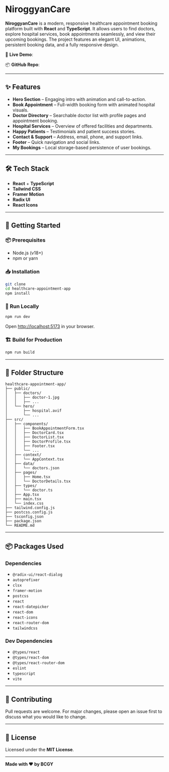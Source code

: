 # NiroggyanCare

**NiroggyanCare** is a modern, responsive healthcare appointment booking platform built with **React** and **TypeScript**. It allows users to find doctors, explore hospital services, book appointments seamlessly, and view their upcoming bookings. The project features an elegant UI, animations, persistent booking data, and a fully responsive design.

🔗 **Live Demo**: 

📦 **GitHub Repo**: 

---

## ✨ Features

* **Hero Section** – Engaging intro with animation and call-to-action.
* **Book Appointment** – Full-width booking form with animated hospital visuals.
* **Doctor Directory** – Searchable doctor list with profile pages and appointment booking.
* **Hospital Services** – Overview of offered facilities and departments.
* **Happy Patients** – Testimonials and patient success stories.
* **Contact & Support** – Address, email, phone, and support links.
* **Footer** – Quick navigation and social links.
* **My Bookings** – Local storage-based persistence of user bookings.

---

## 🛠 Tech Stack

* **React** + **TypeScript**
* **Tailwind CSS**
* **Framer Motion**
* **Radix UI**
* **React Icons**

---

## 🚀 Getting Started

### 📦 Prerequisites

* Node.js (v18+)
* npm or yarn

### 📥 Installation

```bash
git clone 
cd healthcare-appointment-app
npm install
```

### 🧪 Run Locally

```bash
npm run dev
```

Open [http://localhost:5173](http://localhost:5173) in your browser.

### 🏗 Build for Production

```bash
npm run build
```

---

## 📁 Folder Structure

```
healthcare-appointment-app/
├── public/
│   ├── doctors/
│   │   ├── doctor-1.jpg
│   │   ├── ...
│   └── hero/
│       ├── hospital.avif
│       └── ...
├── src/
│   ├── components/
│   │   ├── BookAppointmentForm.tsx
│   │   ├── DoctorCard.tsx
│   │   ├── DoctorList.tsx
│   │   ├── DoctorProfile.tsx
│   │   ├── Footer.tsx
│   │   └── ...
│   ├── context/
│   │   └── AppContext.tsx
│   ├── data/
│   │   └── doctors.json
│   ├── pages/
│   │   ├── Home.tsx
│   │   └── DoctorDetails.tsx
│   ├── types/
│   │   └── doctor.ts
│   ├── App.tsx
│   ├── main.tsx
│   └── index.css
├── tailwind.config.js
├── postcss.config.js
├── tsconfig.json
├── package.json
└── README.md

```

---

## 📦 Packages Used

### Dependencies

* `@radix-ui/react-dialog`
* `autoprefixer`
* `clsx`
* `framer-motion`
* `postcss`
* `react`
* `react-datepicker`
* `react-dom`
* `react-icons`
* `react-router-dom`
* `tailwindcss`

### Dev Dependencies

* `@types/react`
* `@types/react-dom`
* `@types/react-router-dom`
* `eslint`
* `typescript`
* `vite`

---

## 🤝 Contributing

Pull requests are welcome. For major changes, please open an issue first to discuss what you would like to change.

---

## 📄 License

Licensed under the **MIT License**.

---

**Made with ❤️ by BCGY**
